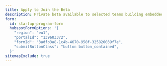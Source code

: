```yaml
---
title: Apply to Join the Beta
description: Private beta available to selected teams building embedded or edge-native AI systems.
form:
  id: startup-program-form
  hubspotFormOptions: '{
    "region": "eu1",
    "portalId": "139603372",
    "formId": "3adfb3a8-1c4b-4670-958f-325826039f7e",
    "submitButtonClass": "button button_contained",
  }'
sitemapExclude: true
---
```


